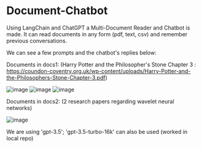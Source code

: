 # Document-Chatbot

Using LangChain and ChatGPT a Multi-Document Reader and Chatbot is made. It can read documents in any form (pdf, text, csv) and remember previous conversations.

We can see a few prompts and the chatbot's replies below:

Documents in docs1: (Harry Potter and the Philosopher's Stone Chapter 3 : https://coundon-coventry.org.uk/wp-content/uploads/Harry-Potter-and-the-Philosophers-Stone-Chapter-3.pdf)

![image](https://github.com/RutunjayRao/Document-Chatbot/assets/89570687/e9ff245b-54cb-492a-86b9-db85a0be6164)
![image](https://github.com/RutunjayRao/Document-Chatbot/assets/89570687/0e25cdc8-10b5-4dc7-8610-61ec6705d304)
![image](https://github.com/RutunjayRao/Document-Chatbot/assets/89570687/24c54bdd-d52e-411f-95fd-d5b787de7183)

Documents in docs2: (2 research papers regarding wavelet neural networks)

![image](https://github.com/RutunjayRao/Document-Chatbot/assets/89570687/5d003d14-78f2-498f-baf2-e2b97d2d6d98)

We are using 'gpt-3.5'; 'gpt-3.5-turbo-16k' can also be used (worked in local repo)
